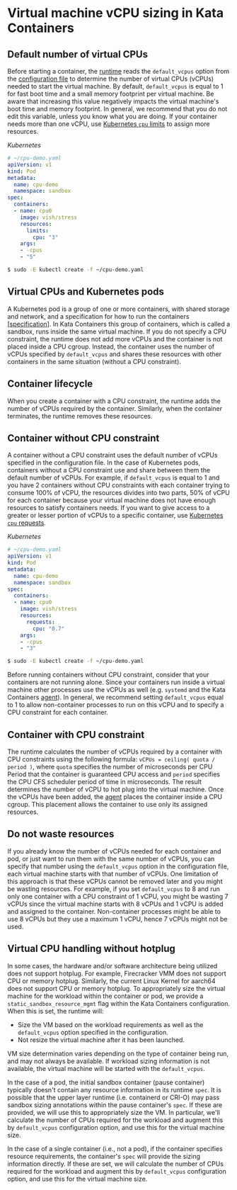 # Virtual machine vCPU sizing in Kata Containers

## Default number of virtual CPUs

Before starting a container, the [runtime][4] reads the `default_vcpus` option
from the [configuration file][5] to determine the number of virtual CPUs
(vCPUs) needed to start the virtual machine. By default, `default_vcpus` is
equal to 1 for fast boot time and a small memory footprint per virtual machine.
Be aware that increasing this value negatively impacts the virtual machine's
boot time and memory footprint.
In general, we recommend that you do not edit this variable, unless you know
what you are doing. If your container needs more than one vCPU, use
[Kubernetes `cpu` limits][1] to assign more resources.

*Kubernetes*

```yaml
# ~/cpu-demo.yaml
apiVersion: v1
kind: Pod
metadata:
  name: cpu-demo
  namespace: sandbox
spec:
  containers:
  - name: cpu0
    image: vish/stress
    resources:
      limits:
        cpu: "3"
    args:
    - -cpus
    - "5"
```

```sh
$ sudo -E kubectl create -f ~/cpu-demo.yaml
```

## Virtual CPUs and Kubernetes pods

A Kubernetes pod is a group of one or more containers, with shared storage and
network, and a specification for how to run the containers [[specification][2]].
In Kata Containers this group of containers, which is called a sandbox, runs inside
the same virtual machine. If you do not specify a CPU constraint, the runtime does
not add more vCPUs and the container is not placed inside a CPU cgroup.
Instead, the container uses the number of vCPUs specified by `default_vcpus`
and shares these resources with other containers in the same situation
(without a CPU constraint).

## Container lifecycle

When you create a container with a CPU constraint, the runtime adds the
number of vCPUs required by the container. Similarly, when the container terminates,
the runtime removes these resources.

## Container without CPU constraint

A container without a CPU constraint uses the default number of vCPUs specified
in the configuration file. In the case of Kubernetes pods, containers without a
CPU constraint use and share between them the default number of vCPUs. For
example, if `default_vcpus` is equal to 1 and you have 2 containers without CPU
constraints with each container trying to consume 100% of vCPU, the resources
divides into two parts, 50% of vCPU for each container because your virtual
machine does not have enough resources to satisfy containers needs. If you want
to give access to a greater or lesser portion of vCPUs to a specific container,
use [Kubernetes `cpu` requests][1].

*Kubernetes*

```yaml
# ~/cpu-demo.yaml
apiVersion: v1
kind: Pod
metadata:
  name: cpu-demo
  namespace: sandbox
spec:
  containers:
  - name: cpu0
    image: vish/stress
    resources:
      requests:
        cpu: "0.7"
    args:
    - -cpus
    - "3"
```

```sh
$ sudo -E kubectl create -f ~/cpu-demo.yaml
```

Before running containers without CPU constraint, consider that your containers
are not running alone. Since your containers run inside a virtual machine other
processes use the vCPUs as well (e.g. `systemd` and the Kata Containers
[agent][3]). In general, we recommend setting `default_vcpus` equal to 1 to
allow non-container processes to run on this vCPU and to specify a CPU
constraint for each container.

## Container with CPU constraint

The runtime calculates the number of vCPUs required by a container with CPU
constraints using the following formula: `vCPUs = ceiling( quota / period )`, where
`quota` specifies the number of microseconds per CPU Period that the container is
guaranteed CPU access and `period` specifies the CPU CFS scheduler period of time
in microseconds. The result determines the number of vCPU to hot plug into the
virtual machine. Once the vCPUs have been added, the [agent][3] places the
container inside a CPU cgroup. This placement allows the container to use only
its assigned resources.

## Do not waste resources

If you already know the number of vCPUs needed for each container and pod, or
just want to run them with the same number of vCPUs, you can specify that
number using the `default_vcpus` option in the configuration file, each virtual
machine starts with that number of vCPUs. One limitation of this approach is
that these vCPUs cannot be removed later and you might be wasting
resources. For example, if you set `default_vcpus` to 8 and run only one
container with a CPU constraint of 1 vCPU, you might be wasting 7 vCPUs since
the virtual machine starts with 8 vCPUs and 1 vCPU is added and assigned
to the container. Non-container processes might be able to use 8 vCPUs but they
use a maximum 1 vCPU, hence 7 vCPUs might not be used.

## Virtual CPU handling without hotplug

In some cases, the hardware and/or software architecture being utilized does not support
hotplug. For example, Firecracker VMM does not support CPU or memory hotplug. Similarly,
the current Linux Kernel for aarch64 does not support CPU or memory hotplug. To appropriately
size the virtual machine for the workload within the container or pod, we provide a `static_sandbox_resource_mgmt`
flag within the Kata Containers configuration. When this is set, the runtime will:
 - Size the VM based on the workload requirements as well as the `default_vcpus` option specified in the configuration.
 - Not resize the virtual machine after it has been launched.

VM size determination varies depending on the type of container being run, and may not always
be available. If workload sizing information is not available, the virtual machine will be started with the
`default_vcpus`.

In the case of a pod, the initial sandbox container (pause container) typically doesn't contain any resource
information in its runtime `spec`. It is possible that the upper layer runtime
(i.e. containerd or CRI-O) may pass sandbox sizing annotations within the pause container's
`spec`. If these are provided, we will use this to appropriately size the VM. In particular,
we'll calculate the number of CPUs required for the workload and augment this by `default_vcpus`
configuration option, and use this for the virtual machine size.

In the case of a single container (i.e., not a pod), if the container specifies resource requirements,
the container's `spec` will provide the sizing information directly. If these are set, we will
calculate the number of CPUs required for the workload and augment this by `default_vcpus`
configuration option, and use this for the virtual machine size.

[1]: https://kubernetes.io/docs/tasks/configure-pod-container/assign-cpu-resource
[2]: https://kubernetes.io/docs/concepts/workloads/pods/pod/
[3]: ../../src/agent
[4]: ../../src/runtime
[5]: ../../src/runtime/README.md#configuration
